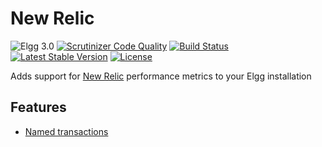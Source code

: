 New Relic
=========

![Elgg 3.0](https://img.shields.io/badge/Elgg-3.0-green.svg)
[![Scrutinizer Code Quality](https://scrutinizer-ci.com/g/ColdTrick/newrelic/badges/quality-score.png?b=master)](https://scrutinizer-ci.com/g/ColdTrick/newrelic/?branch=master)
[![Build Status](https://scrutinizer-ci.com/g/ColdTrick/newrelic/badges/build.png?b=master)](https://scrutinizer-ci.com/g/ColdTrick/newrelic/build-status/master)
[![Latest Stable Version](https://poser.pugx.org/coldtrick/newrelic/v/stable.svg)](https://packagist.org/packages/coldtrick/newrelic)
[![License](https://poser.pugx.org/coldtrick/newrelic/license.svg)](https://packagist.org/packages/coldtrick/newrelic)

Adds support for [New Relic][newrelic] performance metrics to your Elgg installation

Features
--------

- [Named transactions][php_api_named]

[newrelic]: https://docs.newrelic.com/docs/agents/php-agent
[php_api_named]: https://docs.newrelic.com/docs/agents/php-agent/configuration/php-agent-api#api-name-wt
